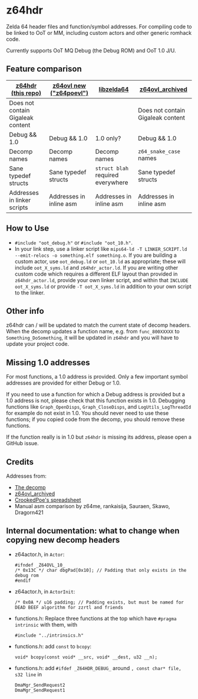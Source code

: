 # z64hdr
 
Zelda 64 header files and function/symbol addresses. For compiling code to be
linked to OoT or MM, including custom actors and other generic romhack code.

Currently supports OoT MQ Debug (the Debug ROM) and OoT 1.0 J/U.

## Feature comparison

| [z64hdr (this repo)](https://github.com/turpaan64/z64hdr) | [z64ovl new ("z64poevl")](https://github.com/CrookedPoe/z64ovl/) | [libzelda64](https://github.com/hylian-modding/libzelda64) | [z64ovl_archived](https://github.com/z64me/z64ovl_archived) |
| --- | --- | --- | --- |
| Does not contain Gigaleak content | | | Does not contain Gigaleak content |
| Debug && 1.0 | Debug && 1.0 | 1.0 only? | Debug && 1.0 |
| Decomp names | Decomp names | Decomp names | `z64_snake_case` names |
| Sane typedef structs | Sane typedef structs | `struct blah` required everywhere | Sane typedef structs |
| Addresses in linker scripts | Addresses in inline asm | Addresses in inline asm | Addresses in inline asm |

## How to Use

- `#include "oot_debug.h"` or `#include "oot_10.h"`.
- In your link step, use a linker script like `mips64-ld -T LINKER_SCRIPT.ld --emit-relocs -o something.elf something.o`. If you are building a custom actor, use `oot_debug.ld` or `oot_10.ld` as appropriate; these will include `oot_X_syms.ld` and `z64hdr_actor.ld`. If you are writing other custom code which requires a different ELF layout than provided in `z64hdr_actor.ld`, provide your own linker script, and within that `INCLUDE oot_X_syms.ld` or provide `-T oot_X_syms.ld` in addition to your own script to the linker.

## Other info

z64hdr can / will be updated to match the current state of decomp headers. When
the decomp updates a function name, e.g. from `func_800XXXXX` to 
`Something_DoSomething`, it will be updated in `z64hdr` and you will have to
update your project code.

## Missing 1.0 addresses

For most functions, a 1.0 address is provided. Only a few important symbol addresses are provided for either Debug or 1.0.

If you need to use a function for which a Debug address is provided but a 1.0 address is not, please check that this function exists in 1.0. Debugging functions like `Graph_OpenDisps`, `Graph_CloseDisps`, and `LogUtils_LogThreadId` for example do not exist in 1.0. You should never need to use these functions; if you copied code from the decomp, you should remove these functions.

If the function really is in 1.0 but `z64hdr` is missing its address, please open a GitHub issue.

## Credits

Addresses from:
- [The decomp](https://github.com/zeldaret/oot)
- [z64ovl_archived](https://github.com/z64me/z64ovl_archived)
- [CrookedPoe's spreadsheet](https://docs.google.com/spreadsheets/d/1PqqbENJRmxj0iWDexm-6J3LWJ5lAWZpWQJM8_sRhMQU/edit#gid=0)
- Manual asm comparison by z64me, rankaisija, Sauraen, Skawo, Dragorn421 

## Internal documentation: what to change when copying new decomp headers

- z64actor.h, in `Actor`:
    ```
    #ifndef _Z64OVL_10_
    /* 0x13C */ char dbgPad[0x10]; // Padding that only exists in the debug rom
    #endif
    ```
- z64actor.h, in `ActorInit`:
    ```
    /* 0x0A */ u16 padding; // Padding exists, but must be named for DEAD BEEF algorithm for zzrtl and friends
    ```
- functions.h: Replace three functions at the top which have `#pragma intrinsic` with them, with
    ```
    #include "../intrinsics.h"
    ```    
- functions.h: add `const` to `bcopy`:
    ```
    void* bcopy(const void* __src, void* __dest, u32 __n);
    ```
- functions.h: add `#ifdef _Z64HDR_DEBUG_` around `, const char* file, s32 line` in
    ```
    DmaMgr_SendRequest2
    DmaMgr_SendRequest1
    ```
